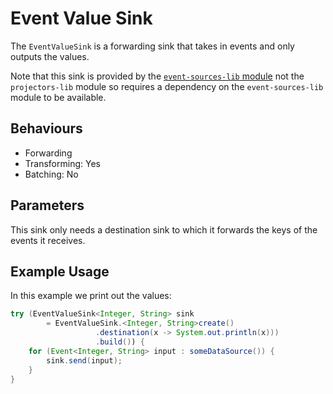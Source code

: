 # Event Value Sink

The `EventValueSink` is a forwarding sink that takes in events and only outputs the values.

Note that this sink is provided by the [`event-sources-lib` module](../event-sources/index.md#sinks) not the
`projectors-lib` module so requires a dependency on the `event-sources-lib` module to be available.

## Behaviours

- Forwarding
- Transforming: Yes
- Batching: No

## Parameters

This sink only needs a destination sink to which it forwards the keys of the events it receives.

## Example Usage

In this example we print out the values:

```java
try (EventValueSink<Integer, String> sink 
        = EventValueSink.<Integer, String>create()
                   .destination(x -> System.out.println(x)))
                   .build()) {
    for (Event<Integer, String> input : someDataSource()) {
        sink.send(input);
    }
}
```
